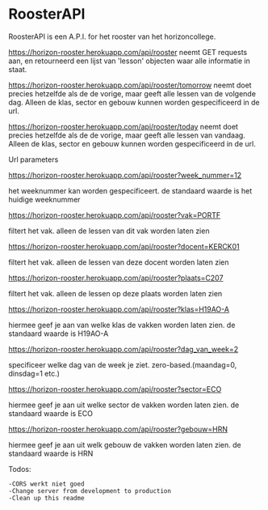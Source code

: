 # RoosterAPI
RoosterAPI is een A.P.I. for het rooster van het horizoncollege.

https://horizon-rooster.herokuapp.com/api/rooster
neemt GET requests aan, en retourneerd een lijst van 'lesson' objecten waar alle informatie in staat.

https://horizon-rooster.herokuapp.com/api/rooster/tomorrow
neemt doet precies hetzelfde als de de vorige, maar geeft alle lessen van de volgende dag. Alleen de klas, sector en gebouw kunnen worden gespecificeerd in de url.

https://horizon-rooster.herokuapp.com/api/rooster/today
neemt doet precies hetzelfde als de de vorige, maar geeft alle lessen van vandaag. Alleen de klas, sector en gebouw kunnen worden gespecificeerd in de url.


Url parameters


https://horizon-rooster.herokuapp.com/api/rooster?week_nummer=12

het weeknummer kan worden gespecificeert. de standaard waarde is het huidige weeknummer

https://horizon-rooster.herokuapp.com/api/rooster?vak=PORTF

filtert het vak. alleen de lessen van dit vak worden laten zien

https://horizon-rooster.herokuapp.com/api/rooster?docent=KERCK01

filtert het vak. alleen de lessen van deze docent worden laten zien

https://horizon-rooster.herokuapp.com/api/rooster?plaats=C207

filtert het vak. alleen de lessen op deze plaats worden laten zien

https://horizon-rooster.herokuapp.com/api/rooster?klas=H19AO-A

hiermee geef je aan van welke klas de vakken worden laten zien. de standaard waarde is H19AO-A

https://horizon-rooster.herokuapp.com/api/rooster?dag_van_week=2

specificeer welke dag van de week je ziet. zero-based.(maandag=0, dinsdag=1 etc.)

https://horizon-rooster.herokuapp.com/api/rooster?sector=ECO

hiermee geef je aan uit welke sector de vakken worden laten zien. de standaard waarde is ECO

https://horizon-rooster.herokuapp.com/api/rooster?gebouw=HRN

hiermee geef je aan uit welk gebouw de vakken worden laten zien. de standaard waarde is HRN





Todos:

	-CORS werkt niet goed
	-Change server from development to production
	-Clean up this readme